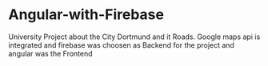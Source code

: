 # Angular-with-Firebase
University Project about the City Dortmund and it Roads. Google maps api is integrated and firebase was choosen as Backend for the project and angular was the Frontend
